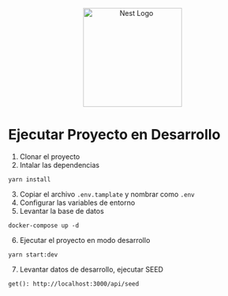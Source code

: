 <p align="center">
  <a href="http://nestjs.com/" target="blank"><img src="https://nestjs.com/img/logo-small.svg" width="200" alt="Nest Logo" /></a>
</p>

# Ejecutar Proyecto en Desarrollo
1. Clonar el proyecto
2. Intalar las dependencias
```
yarn install
```
3. Copiar el archivo ```.env.tamplate``` y nombrar como ```.env```
4. Configurar las variables de entorno
5. Levantar la base de datos
```
docker-compose up -d
```
6. Ejecutar el proyecto en modo desarrollo
```
yarn start:dev
```

7. Levantar datos de desarrollo, ejecutar SEED
```
get(): http://localhost:3000/api/seed
```